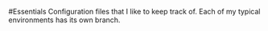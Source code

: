 #Essentials
 Configuration files that I like to keep track of. Each of my typical environments has its own branch.
